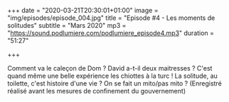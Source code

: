+++
date = "2020-03-21T20:30:01+01:00"
image = "img/episodes/episode_004.jpg"
title = "Episode #4 - Les moments de solitudes"
subtitle = "Mars 2020"
mp3 = "https://sound.podlumiere.com/podlumiere_episode4.mp3"
duration = "51:27"

+++

Comment va le caleçon de Dom ? David a-t-il deux maitresses ? C'est quand même une belle expérience les chiottes à la turc ! La solitude, au toilette, c'est histoire d'une vie ? On se fait un mito/pas mito ?
(Enregistré réalisé avant les mesures de confinement du gouvernement)
